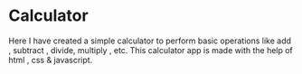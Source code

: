 # Calculator
Here I have created a simple calculator to perform basic operations like add , subtract , divide, multiply , etc. This calculator app is made with the help of html , css & javascript.
